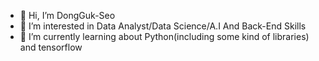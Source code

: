 - 👋 Hi, I’m DongGuk-Seo
- 👀 I’m interested in Data Analyst/Data Science/A.I And Back-End Skills
- 🌱 I’m currently learning about Python(including some kind of libraries) and tensorflow

<!---
DongGuk-Seo/DongGuk-Seo is a ✨ special ✨ repository because its `README.md` (this file) appears on your GitHub profile.
You can click the Preview link to take a look at your changes.
--->
